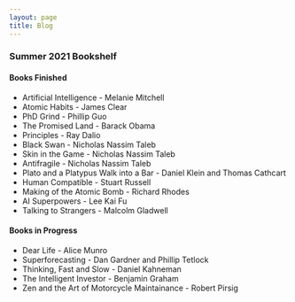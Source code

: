 ```yaml
---
layout: page
title: Blog
---
```

### Summer 2021 Bookshelf
#### Books Finished
* Artificial Intelligence - Melanie Mitchell
* Atomic Habits - James Clear
* PhD Grind - Phillip Guo
* The Promised Land - Barack Obama
* Principles - Ray Dalio
* Black Swan - Nicholas Nassim Taleb
* Skin in the Game - Nicholas Nassim Taleb
* Antifragile - Nicholas Nassim Taleb
* Plato and a Platypus Walk into a Bar - Daniel Klein and Thomas Cathcart
* Human Compatible - Stuart Russell
* Making of the Atomic Bomb - Richard Rhodes
* AI Superpowers - Lee Kai Fu
* Talking to Strangers - Malcolm Gladwell

#### Books in Progress
* Dear Life - Alice Munro
* Superforecasting - Dan Gardner and Phillip Tetlock
* Thinking, Fast and Slow - Daniel Kahneman
* The Intelligent Investor - Benjamin Graham
* Zen and the Art of Motorcycle Maintainance - Robert Pirsig


<!-- ## Social Media Reccommender Systems and AI Alignment
#### July 2021
Remember how toxic Facebook newsfeeds got around the 2016 election? I remember an endless stream of videos from 'NowThis', and in general an overwhelming amount of political content and arguments.

and I think that this experimentation at such a politically volatile time was likely pretty harmful, at least to the general well being of users of the platform, if not to the state of US poltical discourse. This was before Facebook rolled out a number of news feed updates, including ones to encourage 'Meaningful Interactions', and likely scaled back pure watch time as a metric for the ranking of posts

Anecdotally, I've found the newsfeed to be somewhat better than before - although I use it much less than I used to. Most of my feed is from groups that I joined at some point, or from people that I actually know, and if I were the type to still post on Facebook (a boomer), I'd be at the very least slightly more likely to do so now than before. I trust that the 'Meaningful Interactions' update did probably result in an uptick of user comments and messages between users. Maybe there's a heavier filter for political content now as well, since it seems like those also did encourage people to yell at each other in the comments - although I suppose that might fall under the categorization of interaction that isn't super meaningful. 

Still, even if companies have somewhat updated their reccommender systems to be somewhat less malicious and aggresive in their attempts to strong-arm users out of their 

### How do we align reccommender systems with our values?
What are the values we want them to align with?
### Well being vs Pleasantness
What does it mean for something to be increase well being? What kind of videos would I believe to maximize my well being? Framing this within the context of social media reccommender systems is somewhat strange, although it does provide a compelling argument for understanding it being something that's overall beneficial to society.

For example, I might feel better now if I watch a video that is more pleasant than one that is less pleasant. But does that affect the long term well being that I want to be able to maximize? Probably not. If Facebook and Youtube maximized 'pleasantness', we would just get a bunch of cat and dog videos, which are nice, but don't contribute to well being in the long term -- in fact, it's possible I'd just spend more time on the platforms watching dog and cat videos, which could be bad for overall wellness long term.

If we want to do some kind of AI alignment for video valence understanding, I think a more compelling way to frame it is outside of the context of social media reccommender systems. The space is too fraught with questions like whether or not there are cultural of individual differences in what defines well being, or in whether spending time on the platforms is good at all.

I think a more compelling way of selling this is that we generally want AI systems to be able to understand how people will feel upon seeing some content, and that we can produce a dataset that will test the ability of models to do so while trying to eliminate spurious cues, by picking things that seem similar to a vision system but are easily picked up on by a human (we know a picture of JFK is nostalgic, but since it's not a cartoon, models have a harder time doing so). 

An example use case could be in robotic agents that have to interact in the real world sometime in the not-so distant future - if they see a scenario, they should try to have the ability to predcit how their human manager would feel about it without having some kind of hard coding done for what their human owner would feel -- they could then adjust their interactions accordingly without having to do facial recognition necessarily on the owner.

Well being includes both current well being, as well as long term well being - maximizing  -->


<!-- ## Methods for analyzing particle subdiffusion
In science, there have traditionally been 3 paradigms: Theory, Experiment, and Simulation. Now, with the rise of high performance computing for running more complex programs and harnessing more compute power, many are arguing that we may well have 5 paradigms - adding Data Analysis and Machine Learning as additional paradigms. Physics, Chemistry, Biology, and other physical sciences are seeing a boom in the use of machine learning and deep learning algorithms for generating understanding of previously loosely understood processes. 

The study of diffusion processes of particles in physics and chemistry are well studied from a large scale statistical perspective. We have equations to model traditional diffusive processes like Brownian motion, as well as for the subdiffusive phenomena of fractional brownian motion and the continuous time random walk.

## On Motivation
How do people motivate themselves? Maybe there are the select few for which motivation is intrinsic -- I'm listening to 'The Making of the Atomic Bomb' right now, and many of the super smart physicists who worked on early atomic and nuclear physics would certainly count among those for whom it seemed like passion for a subject and enjoyment of the process was the primary motivating factor. But for most of us, motivation is something more fleeting -- maybe we worked really well for a few hours one time but can't get that feeling back, or we felt like there was a longer period where we had it but then we lost it. We read self help books, try imitating people who we think are more successful than us, or using productivity hacks we read online. 

The reality of motivation, at least in my own experience, is that it's largely been based on competition. The closer you are to the people who you are competing with, the easier it is to motivate yourself. Maybe this is unhealthy - but for me it's been true. I felt a lot more motivated to study for the Chem Olympiad in high school when I felt like I had something to prove to my friend who also started working on cracking the test. At my internship last summer, there wasn't really a sense that either me or the other intern were working very hard on the project - we were both doing other things, and had a sort of mutual understanding that we were mailing it in a little. I tried a lot harder in 61A than in my other classes -- probably because I wanted to prove that I could outwork and outperform everyone else in my CS classes, and no one else was really in my 53 and 7a classes, and so those didn't work. Life as a competition can be exhausting, and it would be great to just have the passion to do the things that I love and to spend all of my time doing those things. But in reality, if you don't feel uncomfortable where you are, or feel strongly that there's somewhere you want to be that you aren't, it's very hard to get yourself off your ass, and to go anywhere in an upward direction.

Telling yourself that imposter syndrome exists is good sometimes, especially if you feel like complete shit about something, but getting too comfortable not really doing anything can be debilitating for growth. You need to feel like there's something to lose if you don't perform, otherwise the stakes won't always feel high enough until it's too late. 
 -->
